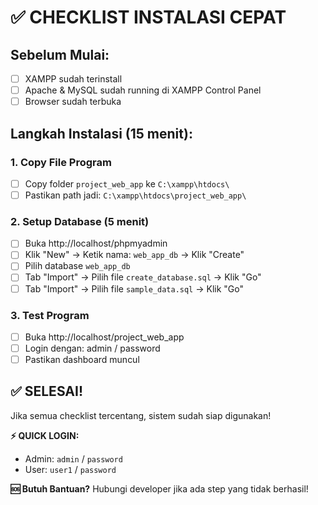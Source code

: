 # ✅ CHECKLIST INSTALASI CEPAT

## Sebelum Mulai:
- [ ] XAMPP sudah terinstall
- [ ] Apache & MySQL sudah running di XAMPP Control Panel
- [ ] Browser sudah terbuka

## Langkah Instalasi (15 menit):

### 1. Copy File Program
- [ ] Copy folder `project_web_app` ke `C:\xampp\htdocs\`
- [ ] Pastikan path jadi: `C:\xampp\htdocs\project_web_app\`

### 2. Setup Database (5 menit)
- [ ] Buka http://localhost/phpmyadmin
- [ ] Klik "New" → Ketik nama: `web_app_db` → Klik "Create"
- [ ] Pilih database `web_app_db`
- [ ] Tab "Import" → Pilih file `create_database.sql` → Klik "Go"
- [ ] Tab "Import" → Pilih file `sample_data.sql` → Klik "Go"

### 3. Test Program
- [ ] Buka http://localhost/project_web_app
- [ ] Login dengan: admin / password
- [ ] Pastikan dashboard muncul

## ✅ SELESAI!

Jika semua checklist tercentang, sistem sudah siap digunakan!

**⚡ QUICK LOGIN:**
- Admin: `admin` / `password`
- User: `user1` / `password`

**🆘 Butuh Bantuan?**
Hubungi developer jika ada step yang tidak berhasil!
